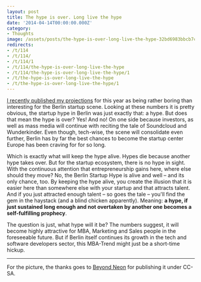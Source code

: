 ```yaml
---
layout: post
title: The hype is over. Long live the hype
date: '2014-04-14T00:00:00.000Z'
category:
- Thoughts
image: /assets/posts/the-hype-is-over-long-live-the-hype-32bd6983bbcb7c6fbc6c0e317eeb7b068ce3a70958.jpg
redirects:
- /t/114
- /t/114/
- /t/114/1
- /t/114/the-hype-is-over-long-live-the-hype
- /t/114/the-hype-is-over-long-live-the-hype/1
- /t/the-hype-is-over-long-live-the-hype
- /t/the-hype-is-over-long-live-the-hype/1
---
```


[I recently published my projections](/2014/03/12/berlins-future-same-old-same-old) for this year as being rather boring than interesting for the Berlin startup scene. Looking at these numbers it is pretty obvious, the startup hype in Berlin was just exactly that: a hype. But does that mean the hype is over? Yes! And no! On one side because investors, as well as mass media will continue with reciting the tale of Soundcloud and Wunderkinder. Even though, tech-wise, the scene will consolidate even further, Berlin has by far the best chances to become the startup center Europe has been craving for for so long.

Which is exactly what will keep the hype alive. Hypes die because another hype takes over. But for the startup ecosystem, there is no hype in sight. With the continuous attention that entrepreneurship gains here, where else should they move? No, the Berlin Startup Hype is alive and well – and its only chance, too. By keeping the hype alive, you create the illusion that it is easier here than somewhere else with your startup and that attracts talent. And if you just attracted enough talent – so goes the tale – you'll find the gem in the haystack (and a blind chicken apparently). Meaning: **a hype, if just sustained long enough and not overtaken by another one becomes a self-fulfilling prophecy**.

The question is just, what hype will it be? The numbers suggest, it will become highly attractive for MBA, Marketing and Sales people in the foreseeable future. But if Berlin itself continues its growth in the tech and software developers sector, this MBA-Trend might just be a short-time hickup.

---
For the picture, the thanks goes to [Beyond Neon](https://www.flickr.com/photos/kungfuji/230461728) for publishing it under CC-SA.
